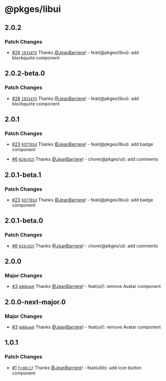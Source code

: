 # @pkges/libui

## 2.0.2

### Patch Changes

- [#28](https://github.com/JeanBarriere/turbo-changeset-monorepo/pull/28) [`1931475`](https://github.com/JeanBarriere/turbo-changeset-monorepo/commit/1931475298ab5c849ff5b8f372575a933679cf3d) Thanks [@JeanBarriere](https://github.com/JeanBarriere)! - feat(@pkges/libui): add blockquote component

## 2.0.2-beta.0

### Patch Changes

- [#28](https://github.com/JeanBarriere/turbo-changeset-monorepo/pull/28) [`1931475`](https://github.com/JeanBarriere/turbo-changeset-monorepo/commit/1931475298ab5c849ff5b8f372575a933679cf3d) Thanks [@JeanBarriere](https://github.com/JeanBarriere)! - feat(@pkges/libui): add blockquote component

## 2.0.1

### Patch Changes

- [#23](https://github.com/JeanBarriere/turbo-changeset-monorepo/pull/23) [`937701d`](https://github.com/JeanBarriere/turbo-changeset-monorepo/commit/937701d74d46c109e781c304212e01fd40068745) Thanks [@JeanBarriere](https://github.com/JeanBarriere)! - feat(@pkges/libui): add badge component

- [#6](https://github.com/JeanBarriere/turbo-changeset-monorepo/pull/6) [`019c915`](https://github.com/JeanBarriere/turbo-changeset-monorepo/commit/019c9155e498aa89b43f428c9afcb9280407f51b) Thanks [@JeanBarriere](https://github.com/JeanBarriere)! - chore(@pkges/ui): add comments

## 2.0.1-beta.1

### Patch Changes

- [#23](https://github.com/JeanBarriere/turbo-changeset-monorepo/pull/23) [`937701d`](https://github.com/JeanBarriere/turbo-changeset-monorepo/commit/937701d74d46c109e781c304212e01fd40068745) Thanks [@JeanBarriere](https://github.com/JeanBarriere)! - feat(@pkges/libui): add badge component

## 2.0.1-beta.0

### Patch Changes

- [#6](https://github.com/JeanBarriere/turbo-changeset-monorepo/pull/6) [`019c915`](https://github.com/JeanBarriere/turbo-changeset-monorepo/commit/019c9155e498aa89b43f428c9afcb9280407f51b) Thanks [@JeanBarriere](https://github.com/JeanBarriere)! - chore(@pkges/ui): add comments

## 2.0.0

### Major Changes

- [#3](https://github.com/JeanBarriere/turbo-changeset-monorepo/pull/3) [`4d66ae6`](https://github.com/JeanBarriere/turbo-changeset-monorepo/commit/4d66ae69191adb02c4891efd50c4d80b10743d96) Thanks [@JeanBarriere](https://github.com/JeanBarriere)! - feat(ui)!: remove Avatar component

## 2.0.0-next-major.0

### Major Changes

- [#3](https://github.com/JeanBarriere/turbo-changeset-monorepo/pull/3) [`4d66ae6`](https://github.com/JeanBarriere/turbo-changeset-monorepo/commit/4d66ae69191adb02c4891efd50c4d80b10743d96) Thanks [@JeanBarriere](https://github.com/JeanBarriere)! - feat(ui)!: remove Avatar component

## 1.0.1

### Patch Changes

- [#1](https://github.com/JeanBarriere/turbo-changeset-monorepo/pull/1) [`fcd0c17`](https://github.com/JeanBarriere/turbo-changeset-monorepo/commit/fcd0c17bbd72ae2b1efcba1d19e5e8b3c6a76c78) Thanks [@JeanBarriere](https://github.com/JeanBarriere)! - feat(uilib): add icon button component
